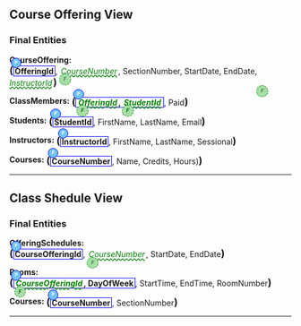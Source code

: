 ## Course Offering View

### Final Entities

**CourseOffering:** <span class="md"><b class="pk">OfferingId</b>, <u class="fk">CourseNumber</u>, SectionNumber, StartDate, EndDate, <u class="fk">InstructorId</u></span>

**ClassMembers:** <span class="md"><b class="pk"><u class="fk">OfferingId</u>, <u class="fk">StudentId</u></b>, Paid</span>

**Students:** <span class="md"><b class="pk">StudentId</b>, FirstName, LastName, Email</span>

**Instructors:** <span class="md"><b class="pk">InstructorId</b>, FirstName, LastName, Sessional</span>

**Courses:** <span class="md"><b class="pk">CourseNumber</b>, Name, Credits, Hours)

----

## Class Shedule View

### Final Entities

**OfferingSchedules:** <span class="md"><b class="pk">CourseOfferingId</b>, <u class="fk">CourseNumber</u>, StartDate, EndDate</span>

**Rooms:** <span class="md"><b class="pk"><u class="fk">CourseOfferingId</u>, DayOfWeek</b>, StartTime, EndTime, RoomNumber</span>

**Courses:** <span class="md"><b class="pk">CourseNumber</b>, SectionNumber</span>

----

<style>
.md {
    display: inline-block;
    vertical-align: top;
    white-space:normal;
}
.md::before {
    content: '(';
    font-size: 1.25em;
    font-weight: bold;
}
.md::after {
    content: ')';
    font-size: 1.25em;
    font-weight: bold;
}
.pk {
    font-weight: 700;
    display: inline-block;
    border: thin solid #00f;
    padding: 0 2px;
    position: relative;
}
.pk::before {
    content: 'P';
    font-size:.55em;
    font-weight: bold;
    color: white;
    background-color: #72c4f7;
    position: absolute;
    left: -5px;
    top: -15px;
    border-radius: 50%;
    border: solid thin blue;
    width: 1.4em;
    height: 1.4em;
    padding:3px;
    text-align:center;
}
.fk {
    color: green;
    font-style: italic;
    text-decoration: wavy underline green;
    padding: 0 2px;
    position: relative;
}
.fk::before {
    content: 'F';
    font-size:.65em;
    position: absolute;
    left: -1px;
    bottom: -17px;
    color:darkgreen;
    background-color: #a7dea7;
    border-radius: 50%;
    border: dashed thin green;
    width: 1.4em;
    height: 1.4em;
    padding:3px;
    text-align:center;
}
.rg::before {
    content: '\007B';
    color: darkorange;
    font-size: 1.2em;
    font-weight: bold;
}
.rg::after {
    content: '\007D';
    color: darkorange;
    font-size: 1.2em;
    font-weight: bold;
}
.rg {
    display: inline-block;
    color: inherit;
    font-size: 1em;
    font-weight: normal;
}
.note {
    font-weight: bold;
    color: brown;
    font-size: 1.1em;
}
</style>
